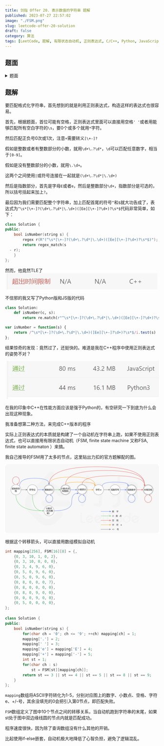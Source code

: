 ```yaml
---
title: 剑指 Offer 20. 表示数值的字符串 题解
published: 2023-07-27 22:57:02
image: "./FSM.png"
slug: leetcode-offer-20-solution
draft: false
category: 算法
tags: [LeetCode, 题解, 有限状态自动机, 正则表达式, C/C++, Python, JavaScript, 图解]
---
```


## 题面

<details>
<summary>
题面
</summary>

请实现一个函数用来判断字符串是否表示**数值**（包括整数和小数）。

**数值**（按顺序）可以分成以下几个部分：

1. 若干空格
2. 一个 小数 或者 整数
3. （可选）一个 `'e'` 或 `'E'` ，后面跟着一个 整数
4. 若干空格

**小数**（按顺序）可以分成以下几个部分：

1. （可选）一个符号字符（`'+'` 或 `'-'`）
2. 下述格式之一：

    1. 至少一位数字，后面跟着一个点 `'.'`
    2. 至少一位数字，后面跟着一个点 `'.'` ，后面再跟着至少一位数字
    3. 一个点 `'.'` ，后面跟着至少一位数字

**整数**（按顺序）可以分成以下几个部分：

1. （可选）一个符号字符（`'+'` 或 `'-'`）
2. 至少一位数字

部分数值列举如下：

- `["+100", "5e2", "-123", "3.1416", "-1E-16", "0123"]`

部分非数值列举如下：

- `["12e", "1a3.14", "1.2.3", "+-5", "12e+5.4"]`

示例 1：

```txt
输入：s = "0"
输出：true
```

示例 2：

```txt
输入：s = "e"
输出：false
```

示例 3：

```txt
输入：s = "."
输出：false
```

示例 4：

```txt
输入：s = "    .1  "
输出：true
```

提示：

- `1 <= s.length <= 20`
- `s` 仅含英文字母（大写和小写），数字（`0-9`），加号 `'+'` ，减号 `'-'` ，空格 `' '` 或者点 `'.'` 。

</details>

## 题解

要匹配格式化字符串，首先想到的就是利用正则表达式，构造这样的表达式也很容易。

首先，根据题面，首位可能有空格，正则表达式里面可以直接用空格`' '`或者用能够匹配所有空白字符的`\s`，要0个或多个就用`*`字符。

然后匹配正负号0次或1次，注意`+`需要转义`[\+-]?`

假如是整数或者有整数部分的小数，就用`\d+\.?\d*`，`\d`可以匹配任意数字，相当于`[0-9]`。

假如是没有整数部分的小数，就用`\.\d+`。

这两个之间使用`|`或符号连接在一起就是`(\d+\.?\d*|\.\d+)`

然后是指数部分，首先是字母`E`或者`e`，然后是整数部分`\d+`，指数部分是可选的，所以括号括起来加上`?`。

最后因为我们需要匹配整个字符串，加上匹配首尾的符号`^`和`$`就大功告成了，表达式为`^\s*[\+-]?(\d+\.?\d*|\.\d+)([Ee][\+-]?\d+)?\s*$`代码非常简单，如下：

```cpp
class Solution {
public:
    bool isNumber(string s) {
        regex r(R"(^\s*[\+-]?(\d+\.?\d*|\.\d+)([Ee][\+-]?\d+)?\s*$)");
        return regex_match(s
  - r);
    }
};
```

然而，他竟然TLE了
![TLE](./TLE.png)

不信邪的我又写了Python版和JS版的代码

```py
class Solution:
    def isNumber(c, s):
        return re.match(r"^\s*[\+-]?(\d+\.?\d*|\.\d+)([Ee][\+-]?\d+)?\s*$", s) != None
```

```js
var isNumber = function(s) {
    return /^\s*[\+-]?(\d+\.?\d*|\.\d+)([Ee][\+-]?\d+)?\s*$/i.test(s)
};
```

结果惊奇的发现：竟然过了，还挺快的。难道是我在C++程序中使用正则表达式的姿势不对？

![换成Python和JS就过了](./AC.png)

在我的印象中C++在性能方面应该是强于Python的，有空研究一下到底为什么会出现这种现象。

我准备想第二种方法，来完成C++版本的程序

实际上正则表达式的本质就是构建了一个自动机在字符串上跑，如果不使用正则表达式，也可以直接用有限状态自动机（FSM, finite state machine 又称FSA, finite state automaton ）来搞。

我自己推导的FSM用了太多的节点，这里贴出力扣的官方题解配的图。

![FSM](./FSM.png)

根据这个转移箭头，可以直接用数组模拟自动机

```cpp
int mapping[256], FSM[16][8] = {,
    {0, 3, 10, 1, 0, 2},
    {0, 3, 10, 0, 0, 0},
    {0, 3, 4, 9, 6, 0},
    {0, 5, 0, 9, 6, 0},
    {0, 5, 0, 9, 6, 0},
    {0, 8, 0, 0, 0, 7},
    {0, 8, 0, 0, 0, 0},
    {0, 8, 0, 9, 0, 0},
    {0, 0, 0, 9, 0, 0},
    {0, 5, 0, 0, 0, 0},
};

class Solution {
public:
    bool isNumber(string s) {
        for(char ch = '0'; ch <= '9'; ++ch) mapping[ch] = 1;
        mapping['.'] = 2;
        mapping[' '] = 3;
        mapping['e'] = mapping['E'] = 4;
        mapping['+'] = mapping['-'] = 5;
        int st = 1;
        for(char ch : s)
            st = FSM[st][mapping[ch]];
        return st == 3 || st == 4 || st == 5 || st == 8 || st == 9;
    }
};

```

`mapping`数组将ASCII字符转化为1-5，分别对应图上的数字、小数点、空格、字符e、+/-号，其余没填充的0会把引入第0节点，即匹配失败。

`FSM`数组定义了图中10个节点之间的转移关系，当自动机跑到字符串的末尾，如果st处于图中双边缘线圆的节点内就是匹配成功。

程序速度很快，因为除了查询数组没有什么其他的开销。

比起使用if-else嵌套，自动机极大地降低了心智负担，避免了逻辑混乱。
